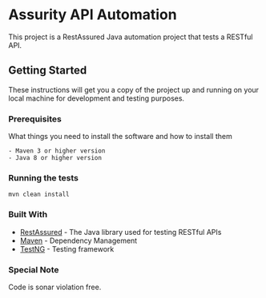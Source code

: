 # Assurity API Automation

This project is a RestAssured Java automation project that tests a RESTful API.

## Getting Started
These instructions will get you a copy of the project up and running on your local machine for development and testing purposes.
### Prerequisites
What things you need to install the software and how to install them

    - Maven 3 or higher version
    - Java 8 or higher version 

### Running the tests

    mvn clean install

### Built With

- [RestAssured](https://rest-assured.io/) - The Java library used for testing RESTful APIs 
- [Maven](https://maven.apache.org/) - Dependency Management
- [TestNG](https://testng.org/doc/) -  Testing framework 

### Special Note
Code is sonar violation free.